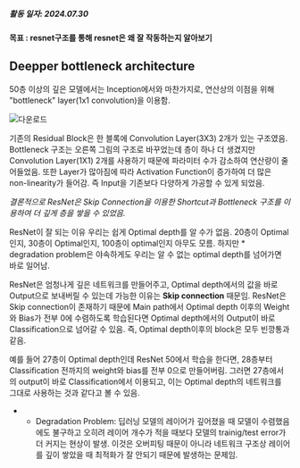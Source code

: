 ##### 활동 일자: 2024.07.30
#### 목표 : resnet구조를 통해 resnet은 왜 잘 작동하는지 알아보기

## Deepper bottleneck architecture
50층 이상의 깊은 모델에서는 Inception에서와 마찬가지로, 연산상의 이점을 위해 "bottleneck" layer(1x1 convolution)을 이용함.

![다운로드]()

기존의 Residual Block은 한 블록에 Convolution Layer(3X3) 2개가 있는 구조였음. Bottleneck 구조는 오른쪽 그림의 구조로 바꾸었는데 층이 하나 더 생겼지만 Convolution Layer(1X1) 2개를 사용하기 때문에 파라미터 수가 감소하여 연산량이 줄어들었음. 또한 Layer가 많아짐에 따라 Activation Function이 증가하여 더 많은 non-linearity가 들어감. 즉 Input을 기존보다 다양하게 가공할 수 있게 되었음.

*결론적으로 ResNet은 Skip Connection을 이용한 Shortcut과 Bottleneck 구조를 이용하여 더 깊게 층을 쌓을 수 있었음.*

ResNet이 잘 되는 이유
우리는 쉽게 Optimal depth를 알 수가 없음.
20층이 Optimal인지, 30층이 Optimal인지, 100층이 optimal인지 아무도 모름. 하지만 * degradation problem은 야속하게도 우리는 알 수 없는 optimal depth를 넘어가면 바로 일어남.

ResNet은 엄청나게 깊은 네트워크를 만들어주고, Optimal depth에서의 값을 바로 Output으로 보내버릴 수 있는데 가능한 이유는 **Skip connection** 때문임.
ResNet은 Skip connection이 존재하기 때문에 Main path에서 Optimal depth 이후의 Weight와 Bias가 전부 0에 수렴하도록 학습된다면 Optimal depth에서의 Output이 바로 Classification으로 넘어갈 수 있음. 즉, Optimal depth이후의 block은 모두 빈깡통과 같음.

예를 들어 27층이 Optimal depth인데 ResNet 50에서 학습을 한다면, 28층부터 Classification 전까지의 weight와 bias를 전부 0으로 만들어버림. 그러면 27층에서의 output이 바로 Classification에서 이용되고, 이는 Optimal depth의 네트워크를 그대로 사용하는 것과 같다고 볼 수 있음.

* * Degradation Problem: 딥러닝 모델의 레이어가 깊어졌을 때 모델이 수렴했음에도 불구하고 오히려 레이어 개수가 적을 때보다 모델의 trainig/test error가 더 커지는 현상이 발생. 이것은 오버피팅 때문이 아니라 네트워크 구조상 레이어를 깊이 쌓았을 때 최적화가 잘 안되기 때문에 발생하는 문제임.